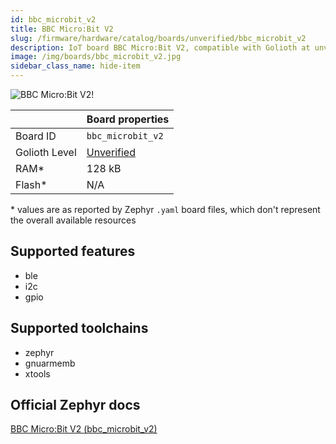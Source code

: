```yaml
---
id: bbc_microbit_v2
title: BBC Micro:Bit V2
slug: /firmware/hardware/catalog/boards/unverified/bbc_microbit_v2
description: IoT board BBC Micro:Bit V2, compatible with Golioth at unverified level.
image: /img/boards/bbc_microbit_v2.jpg
sidebar_class_name: hide-item
---
```


[//]: # (This is an auto-generated file, do not edit! Changes to it will be lost upon re-generation)

![BBC Micro:Bit V2!](/img/boards/bbc_microbit_v2.jpg "BBC Micro:Bit V2")

|                | Board properties     |
| -------------  | -------------------- |
| Board ID       | `bbc_microbit_v2` |
| Golioth Level  | [Unverified](/firmware/hardware#unverified-boards) |
| RAM*           | 128 kB |
| Flash*         | N/A |

\* values are as reported by Zephyr `.yaml` board files, which don't represent the overall available resources



## Supported features

* ble
* i2c
* gpio

## Supported toolchains

* zephyr
* gnuarmemb
* xtools

## Official Zephyr docs

[BBC Micro:Bit V2 (bbc_microbit_v2)](https://docs.zephyrproject.org/latest/boards/bbc/microbit_v2/doc/index.html)
